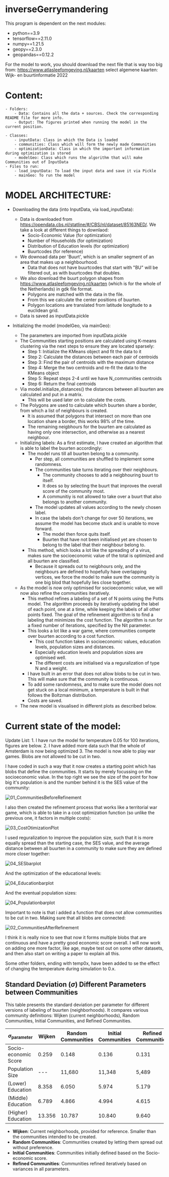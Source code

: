 # inverseGerrymandering
This program is dependent on the next modules:
- python==3.9
- tensorflow==2.11.0
- numpy==1.21.5
- geopy==2.3.0
- geopandas==0.12.2

For the model to work, you should download the next file that is way too big from:
https://www.atlasleefomgeving.nl/kaarten
	select algemene kaarten: Wijk- en buurtinformatie 2022
	
# Content:

	- Folders:
		- Data: Contains all the data + sources. Check the corresponding README file for more info.
		- Output: The figures printed when running the model in the current position.
		
	- Classes:
		- inputData: Class in which the Data is loaded
		- communities: Class which will form the newly made Communities
		- optimizationData: Class in which the important information during optimization is stored
		- modelGeo: Class which runs the algorithm that will make Communities out of InputData
	- Files to run:
		- load_inputData: To load the input data and save it via Pickle
		- mainGeo: To run the model


# MODEL ARCHITECTURE:

- Downloading the data (into InputData, via load_inputData):
	- Data is downloaded from https://opendata.cbs.nl/statline/#/CBS/nl/dataset/85163NED/. We take a look at different things to downlaod:
		- Socio-Economic Value (for optimization)
		- Number of Households (for optimization)
		- Distribution of Education levels (for optimization)
		- Buurtcodes (for reference)
	- We downoad data per 'Buurt', which is an smaller segment of an area that makes up a neighbourhood. 
		- Data that does not have buurtcodes that start with "BU" will be filtered out, as with buurtcodes that doubles.
	- We also download the buurt polygon shapes from https://www.atlasleefomgeving.nl/kaarten (which is for the whole of the Netherlands) in gdk file format.
		- Polygons are matched with the data in the file. 
		- From this we calculate the center positions of buurten. 
		- Polygon locations are translated  from latitude longitude to a euclidean grid.
	- Data is saved as inputData.pickle
	
- Initializing the model (modelGeo, via mainGeo):
	- The parameters are imported from inputData.pickle
	- The Communities starting positions are calculated using K-means clustering via the next steps to ensure they are located sparsely:
		- Step 1: Initialize the KMeans object and fit the data to it
		- Step 2: Calculate the distances between each pair of centroids
		- Step 3: Find the pair of centroids with the maximum distance
		- Step 4: Merge the two centroids and re-fit the data to the KMeans object
		- Step 5: Repeat steps 2-4 until we have N_communities centroids
		- Step 6: Return the final centroids
	- Via model.initialize_distances() the distances between all buurten are calculated and put in a matrix.
		- This will be used later on to calculate the costs.
	- The Polygons are used to calculate which buurten share a border, from which a list of neighbours is created.
		- It is assumed that polygons that intersect on more than one location share a border, this works 98% of the time.
		- The remaining neigbhours for the buurten are calculated as having only one intersection, and otherwise as a nearest neighbour. 
	- Initializing labels: As a first estimate, I have created an algorithm that is able to label the buurten accordingly:
		- The model runs till all buurten belong to a community. 
			- Per step, all communities are shuffled to implement some randomness.
			- The communities take turns iterating over their neighbours.
				- The community chooses to add a neigbhouring buurt to itself. 
				- It does so by selecting the buurt that improves the overall score of the community most.
				- A communitiy is not allowed to take over a buurt that also belongs to another community.
			- The model updates all values according to the newly chosen label.
			- In case the labels don't change for over 50 iterations, we assume the model has become stuck and is unable to move forward.
				- The model then force quits itself. 
				- Buurten that have not been initialised yet are chosen to belong to the label that their neighbour belong to.
		- This method, which looks a lot like the spreading of a virus, makes sure the socioeconomic value of the total is optimized and all buurten are classified.
			- Because it spreads out to neigbhours only, and the neighbours are defined to hopefully have overlapping vertices, we force the model to make sure the community is one big blod that hopefully lies close together.
	- As the model is now only optimised for socioeconomic value, we will now also refine the communities iteratively.
		- This method refines a labeling of a set of N points using the Potts model. The algorithm proceeds by iteratively updating the label of each point, one at a time,
          while keeping the labels of all other points fixed. The goal of the refinement algorithm is to find a labeling that minimizes the cost function. The algorithm 
          is run for a fixed number of iterations, specified by the Nit parameter.
		- This looks a lot like a war game, where communities compete over buurten according to a cost function.
			- This cost function takes in socioeconomic values, education levels, population sizes and distances.
			- Especially education levels and population sizes are optimised well.
			- The different costs are initialised via a reguralization of type N and a weight.
		- I have built in an error that does not allow blobs to be cut in two. This will make sure that the community is continuous.
		- To add some randomness, and to make sure the model does not get stuck on a local minimum, a temperature is built in that follows the Boltzman distribution.
		- Costs are saved.
	- The new model is visualised in different plots as described below.
	


# Current state of the model:

Update List: 
	1. I have run the model for temperature 0.05 for 100 iterations, figures are below.
	2. I have added more data such that the whole of Amsterdam is now being optimized
	3. The model is now able to play war games. Blobs are not allowed to be cut in two.

I have coded in such a way that it now creates a starting point which has blobs that define the communities. It starts by merely focussing on the socioeconomic value. In the top right we see the size of the point for how big it's population is and the number behind it is the SES value of the community:

![01_CommunitiesBeforeRefinement](/Output/01_CommunitiesBeforeRefinement.png "Communities Before Refinement")

I also then created the refinement process that works like a territorial war game, which is able to take in a cost optimization function (so unlike the previous one, it factors in multiple costs): 

![03_CostOtimizationPlot](/Output/03_CostOtimizationPlot.png "Costs During Refinement")

I used reguralization to improve the population size, such that it is more equally spread than the starting case, the SES value, and the average distance between all buurten in a community to make sure they are defined more closer together:

![04_SESbarplot](/Output/04_SESbarplot.png "Socio-Economic barplot")

And the optimization of the educational levels:

![04_Educationbarplot](/Output/04_Educationbarplot.png "Education barplot")

And the eventual population sizes:

![04_Populationbarplot](/Output/04_Populationbarplot.png "Population barplot")

Important to note is that i added a function that does not allow communities to be cut in two. Making sure that all blobs are connected: 

![02_CommunitiesAfterRefinement](/Output/02_CommunitiesAfterRefinement.png "Communities After Refinement")

I think it is really nice to see that now it forms multiple blobs that are continuous and have a pretty good economic score overall. I will now work on adding one more factor, like age, maybe test out on some other datasets, and then also start on writing a paper to explain all this.

Some other folders, ending with temp0x, have been added to se the effect of changing the temperature during simulation to 0.x.


## Standard Deviation ($\sigma$) Different Parameters between Communities

This table presents the standard deviation per parameter for different versions of labeling of buurten (neighborhoods). It compares various community definitions: Wijken (current neighborhoods), Random Communities, Initial Communities, and Refined Communities.

| $\sigma_{\text{parameter}}$ | Wijken | Random Communities | Initial Communities | Refined Communities |
| --------------------------- | ------ | ------------------ | ------------------- | ------------------ |
| Socio-economic Score        | 0.259  | 0.148              | 0.136               | 0.131              |
| Population Size             | ---    | 11,680             | 11,348              | 5,489              |
| (Lower) Education           | 8.358  | 6.050              | 5.974               | 5.179              |
| (Middle) Education          | 6.789  | 4.866              | 4.994               | 4.615              |
| (Higher) Education          | 13.356 | 10.787             | 10.840              | 9.640              |

- **Wijken**: Current neighborhoods, provided for reference. Smaller than the communities intended to be created.
- **Random Communities**: Communities created by letting them spread out without preference.
- **Initial Communities**: Communities initially defined based on the Socio-economic score.
- **Refined Communities**: Communities refined iteratively based on variances in all parameters.

